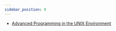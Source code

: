 ```yaml
---
sidebar_position: 0
---
```

- [Advanced Programming in the UNIX Environment](/docs/category/advanced-programming-in-the-unix-environment)
